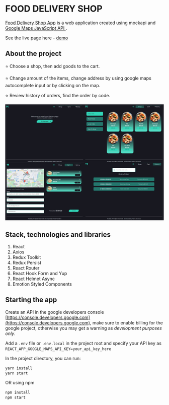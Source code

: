 # FOOD DELIVERY SHOP

[Food Delivery Shop App](https://mariia-kovalova.github.io/food-delivery-shop/)
is a web application created using mockapi and
[Google Maps JavaScript API ](https://developers.google.com/maps/documentation/javascript/overview).

See the live page here -
[demo](https://mariia-kovalova.github.io/food-delivery-shop/)

## About the project

⭐ Choose a shop, then add goods to the cart.

⭐ Change amount of the items, change address by using google maps autocomplete
input or by clicking on the map.

⭐ Review history of orders, find the order by code.

![](.gitbook/assets/app.png)

## Stack, technologies and libraries

1. React
2. Axios
3. Redux Toolkit
4. Redux Persist
5. React Router
6. React Hook Form and Yup
7. React Helmet Async
8. Emotion Styled Components

## Starting the app

Create an API in the google developers console
[https://console.developers.google.com](https://console.developers.google.com),
make sure to enable billing for the google project, otherwise you may get a
warning as _development purposes only_.

Add a `.env` file or `.env.local` in the project root and specify your API key
as `REACT_APP_GOOGLE_MAPS_API_KEY=your_api_key_here`

In the project directory, you can run:

```
yarn install
yarn start
```

OR using npm

```
npm install
npm start
```
